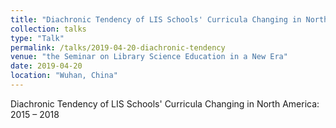 ```yaml
---
title: "Diachronic Tendency of LIS Schools' Curricula Changing in North America: 2015 – 2018"
collection: talks
type: "Talk"
permalink: /talks/2019-04-20-diachronic-tendency
venue: "the Seminar on Library Science Education in a New Era"
date: 2019-04-20
location: "Wuhan, China"
---
```


Diachronic Tendency of LIS Schools' Curricula Changing in North America: 2015 – 2018
